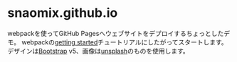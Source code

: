 # snaomix.github.io

webpackを使ってGitHub Pagesへウェブサイトをデプロイするちょっとしたデモ。
webpackの[getting started]チュートリアルにしたがってスタートします。
デザインは[Bootstrap] v5、画像は[unsplash]のものを使用します。

[getting started]: https://webpack.js.org/guides/getting-started/
[Bootstrap]: https://getbootstrap.com/
[unsplash]: https://unsplash.com/